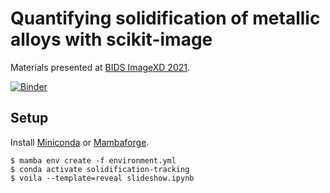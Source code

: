 # Quantifying solidification of metallic alloys with scikit-image

Materials presented at [BIDS ImageXD
2021](https://bids.berkeley.edu/events/imagexd-2021).

[![Binder](https://mybinder.org/badge.svg)](https://mybinder.org/v2/gh/cgusb/solidification-tracking/main?filepath=slideshow.ipynb)

## Setup

Install [Miniconda](https://docs.conda.io/en/latest/miniconda.html) or
[Mambaforge](https://github.com/conda-forge/miniforge#mambaforge).

    $ mamba env create -f environment.yml
    $ conda activate solidification-tracking
    $ voila --template=reveal slideshow.ipynb
